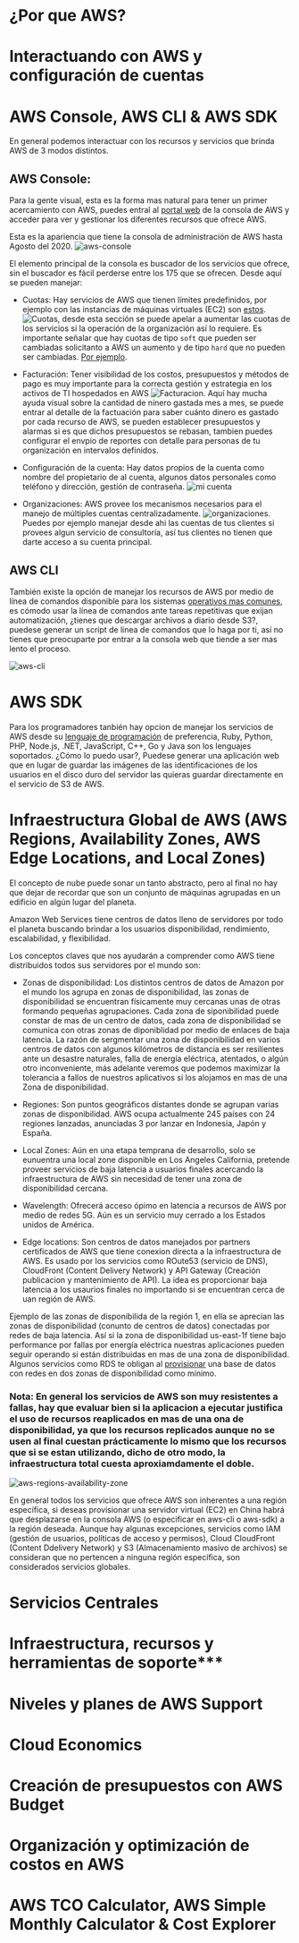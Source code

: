 # ¿Por que AWS?


# Interactuando con AWS y configuración de cuentas

# AWS Console, AWS CLI & AWS SDK
En general podemos interactuar con los recursos y servicios que brinda AWS de 3 modos distintos. 

## AWS Console: 
Para la gente visual, esta es la forma mas natural para tener un primer acercamiento con AWS, puedes entral al [portal web](console.aws.amazon.com/) de la consola de AWS y acceder para ver y gestionar los diferentes recursos que ofrece AWS.

Esta es la apariencia que tiene la consola de administración de AWS hasta Agosto del 2020.
![aws-console](aws-console.png)

El elemento principal de la consola es buscador de los servicios que ofrece, sin el buscador es fácil perderse entre los 175 que se ofrecen.
Desde aquí se pueden manejar: 

- Cuotas: Hay servicios de AWS que tienen límites predefinidos, por ejemplo con las instancias de máquinas virtuales (EC2) son [estos](https://docs.aws.amazon.com/AWSEC2/latest/UserGuide/ec2-on-demand-instances.html#ec2-on-demand-instances-limits).
![Cuotas](aws-console-cuotas.png), desde esta sección se puede apelar a aumentar las cuotas de los servicios si la operación de la organización así lo requiere. Es importante señalar que hay cuotas de tipo `soft` que pueden ser cambiadas solicitanto a AWS un aumento y de tipo `hard` que no pueden ser cambiadas. [Por ejemplo](https://docs.aws.amazon.com/mediapackage/latest/ug/live-quotas.html).

- Facturación: Tener visibilidad de los costos, presupuestos y métodos de pago es muy importante para la correcta gestión y estrategia en los activos de TI hospedados en AWS
![Facturacion](aws-console-facturacion.png). Aquí hay mucha ayuda visual sobre la cantidad de ninero gastada mes a mes, se puede entrar al detalle de la factuación para saber cuánto dinero es gastado por cada recurso de AWS, se pueden establecer presupuestos y alarmas si es que dichos presupuestos se rebasan, tambien puedes configurar el envpio de reportes con detalle para personas de tu organización en intervalos definidos.

- Configuración de la cuenta: Hay datos propios de la cuenta como nombre del propietario de al cuenta, algunos datos personales como teléfono y dirección, gestión de contraseña.
![mi cuenta](aws-console-mi-cuenta.png)

- Organizaciones: AWS provee los mecanismos necesarios para el manejo de múltiples cuentas centralizadamente.
![organizaciones](aws-console-organizaciones.png). Puedes por ejemplo manejar desde ahi las cuentas de tus clientes si provees algun servicio de consultoría, así tus clientes no tienen que darte acceso a su cuenta principal.


## AWS CLI

También existe la opción de manejar los recursos de AWS por medio de línea de comandos  disponible para los sistemas [operativos mas comunes](https://docs.aws.amazon.com/cli/latest/userguide/install-cliv2.html), es cómodo usar la línea de comandos ante tareas repetitivas que exijan automatización, ¿tienes que descargar archivos a diario desde S3?, puedese generar un script de linea de comandos que lo haga por ti, así no tienes que preocuparte por entrar a la consola web que tiende a ser mas lento el proceso.

![aws-cli](aws-cli.png)

# AWS SDK
Para los programadores tanbién hay opcion de manejar los servicios de AWS desde su [lenguaje de programación](https://aws.amazon.com/es/tools/) de preferencia, Ruby, Python, PHP, Node.js, .NET, JavaScript, C++, Go y Java son los lenguajes soportados. ¿Cómo lo puedo usar?, Puedese generar una aplicación web que en lugar de guardar las imágenes de las identificaciones de los usuarios en el disco duro del servidor las quieras guardar directamente en el servicio de S3 de AWS.

# Infraestructura Global de AWS (AWS Regions, Availability Zones, AWS Edge Locations, and Local Zones)

El concepto de nube puede sonar un tanto abstracto, pero al final no hay que dejar de recordar que son un conjunto de máquinas agrupadas en un edificio en algún lugar del planeta.

Amazon Web Services tiene centros de datos lleno de servidores por todo el planeta buscando brindar a los usuarios disponibilidad, rendimiento, escalabilidad, y flexibilidad.

Los conceptos claves que nos ayudarán a comprender como AWS tiene distribuidos todos sus servidores por el mundo son:
- Zonas de disponibilidad:
Los distintos centros de datos de Amazon por el mundo los agrupa en zonas de disponibilidad, las zonas de disponibilidad se encuentran físicamente muy cercanas unas de otras formando pequeñas agrupaciones. Cada zona de siponibilidad puede constar de mas de un centro de datos, cada zona de disponibilidad se comunica con otras zonas de diponiblidad por medio de enlaces de baja latencia.
La razón de sergmentar una zona de disponibilidad en varios centros de datos con algunos kilómetros de distancia es ser resilientes ante un desastre naturales, falla de energía eléctrica, atentados, o algún otro inconveniente, más adelante veremos que podemos maximizar la tolerancia a fallos de nuestros aplicativos si los alojamos en mas de una Zona de disponibilidad.

- Regiones: 
Son puntos geográficos distantes donde se agrupan varias zonas de disponibilidad.
AWS ocupa actualmente 245 países con 24 regiones lanzadas, anunciadas 3 por lanzar en Indonesia, Japón y España.

- Local Zones:
Aún en una etapa temprana de desarrollo, solo se eunuentra una local zone disponible en Los Angeles California, pretende proveer servicios de baja latencia a usuarios finales acercando la infraestructura de AWS sin necesidad de tener una zona de disponibilidad cercana.

- Wavelength:
Ofrecerá acceso ópimo en latencia a recursos de AWS por medio de redes 5G. Aún es un servicio muy cerrado a los Estados unidos de América.

- Edge locations:
Son centros de datos manejados por partners certificados de AWS que tiene conexion directa a la infraestructura de AWS. Es usado por los servicios como ROute53 (servicio de DNS), CloudFront (Content Delivery Network) y API Gateway (Creación publicacion y mantenimiento de API). La idea es proporcionar baja latencia a los usaurios finales no importando si se encuentran cerca de uan región de AWS.



Ejemplo de las zonas de disponibilida de la región 1, en ella se aprecian las zonas de disponibilidad (conunto de centros de datos) conectadas por redes de baja latencia. Así si la zona de disponibilidad us-east-1f tiene bajo performance por fallas por energía eléctrica nuestras aplicaciones pueden seguir operando si están distribuidas en mas de una zona de disponibilidad. Algunos servicios como RDS te obligan al [provisionar](www.redhat.com/en/topics/automation/what-is-provisioning) una base de datos con redes en dos zonas de disponibilidad como mínimo. 

### Nota: En general los servicios de AWS son muy resistentes a fallas, hay que evaluar bien si la aplicacion a ejecutar justifica el uso de recursos reaplicados en mas de una ona de disponibilidad, ya que los recursos replicados aunque no se usen al final cuestan prácticamente lo mismo que los recursos que si se estan utilizando, dicho de otro modo, la infraestructura total cuesta aproxiamdamente el doble.
![aws-regions-availability-zone](aws-regions-availability-zone.png)


En general todos los servicios que ofrece AWS son inherentes a una región específica, si deseas provisionar una servidor virtual (EC2) en China habrá que desplazarse en la consola AWS (o especificar en aws-cli o aws-sdk) a la región deseada. Aunque hay algunas excepciones, servicios como IAM (gestión de usuarios, políticas de acceso y permisos), Cloud CloudFront (Content Ddelivery Network) y S3 (Almacenamiento masivo de archivos) se consideran que no pertencen a ninguna región específica, son considerados servicios globales. 

# Servicios Centrales
# Infraestructura, recursos y herramientas de soporte***
# Niveles y planes de AWS Support
# Cloud Economics
# Creación de presupuestos con AWS Budget
# Organización y optimización de costos en AWS
# AWS TCO Calculator, AWS Simple Monthly Calculator & Cost Explorer